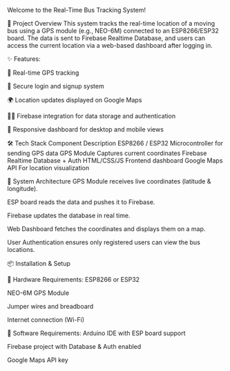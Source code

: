 Welcome to the Real-Time Bus Tracking System! 

🚀 Project Overview
This system tracks the real-time location of a moving bus using a GPS module (e.g., NEO-6M) connected to an ESP8266/ESP32 board.
The data is sent to Firebase Realtime Database, and users can access the current location via a web-based dashboard after logging in.

✨ Features:

📡 Real-time GPS tracking

🔐 Secure login and signup system

🌍 Location updates displayed on Google Maps

🧑‍💻 Firebase integration for data storage and authentication

📱 Responsive dashboard for desktop and mobile views

🛠️ Tech Stack
Component	Description
ESP8266 / ESP32	Microcontroller for sending GPS data
GPS Module	Captures current coordinates
Firebase	Realtime Database + Auth
HTML/CSS/JS	Frontend dashboard
Google Maps API	For location visualization

🧩 System Architecture
GPS Module receives live coordinates (latitude & longitude).

ESP board reads the data and pushes it to Firebase.

Firebase updates the database in real time.

Web Dashboard fetches the coordinates and displays them on a map.

User Authentication ensures only registered users can view the bus locations.

📦 Installation & Setup

📍 Hardware Requirements:
ESP8266 or ESP32

NEO-6M GPS Module

Jumper wires and breadboard

Internet connection (Wi-Fi)

🧪 Software Requirements:
Arduino IDE with ESP board support

Firebase project with Database & Auth enabled

Google Maps API key

